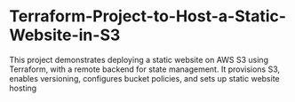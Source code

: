 # Terraform-Project-to-Host-a-Static-Website-in-S3

This project demonstrates deploying a static website on AWS S3 using Terraform, with a remote backend for state management. It provisions S3, enables versioning, configures bucket policies, and sets up static website hosting
